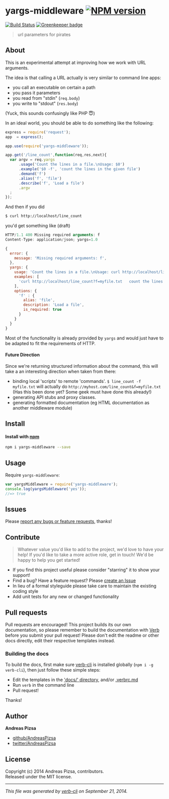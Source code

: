 # yargs-middleware [![NPM version](https://badge.fury.io/js/yargs-middleware.svg)](http://badge.fury.io/js/yargs-middleware)
  [![Build Status](https://travis-ci.org/AndreasPizsa/yargs-middleware.svg)](https://travis-ci.org/AndreasPizsa/yargs-middleware) [![Greenkeeper badge](https://badges.greenkeeper.io/AndreasPizsa/yargs-middleware.svg)](https://greenkeeper.io/) 

> url parameters for pirates

## About
This is an experimental attempt at improving how we work with URL arguments.

The idea is that calling a URL actually is very similar to command line apps:
+ you call an executable on certain a path
+ you pass it parameters
+ you read from "stdin" (`req.body`)
+ you write to "stdout" (`res.body`)

(Yuck, this sounds confusingly like PHP :innocent:)

In an ideal world, you should be able to do something like the following:

```javascript
express = require('request');
app  = express();

app.use(require('yargs-middleware'));

app.get('/line_count',function(req,res,next){
  var argv = req.yargs
      .usage('Count the lines in a file.\nUsage: $0')
      .example('$0 -f', 'count the lines in the given file')
      .demand('f')
      .alias('f', 'file')
      .describe('f', 'Load a file')
      .argv
  ;
});
```

And then if you did

```bash
$ curl http://localhost/line_count
```

you'd get something like (draft)

```javascript
HTTP/1.1 400 Missing required arguments: f
Content-Type: application/json; yargs=1.0

{
  error: {
    message: 'Missing required arguments: f',
  },
  yargs: {
    usage: 'Count the lines in a file.\nUsage: curl http://localhost/line_count?f=1',
    examples: [
      'curl http://localhost/line_count?f=myfile.txt   count the lines in the given file'
    ],
    options: {
      'f' : {
        alias: 'file',
        description: 'Load a file',
        is_required: true
      }
    }
  }
}
```

Most of the functionality is already provided by `yargs` and would just have to be adapted to fit the requirements of HTTP.

#### Future Direction
Since we're returning structured information about the command, this will take a an interesting direction when taken from there:

+ binding local 'scripts' to remote 'commands'.
  `$ line_count -f myfile.txt` will actually do `http://myhost.com/line_count&f=myfile.txt` (Has this been done yet? Some geek must have done this already!)
+ generating API stubs and proxy classes.
+ generating formatted documentation (eg HTML documentation as another middleware module)




## Install
#### Install with [npm](npmjs.org)

```bash
npm i yargs-middleware --save
```

## Usage
Require `yargs-middleware`:

```js
var yargsMiddleware = require('yargs-middleware');
console.log(yargsMiddleware('yes'));
//=> true
```

## Issues
Please [report any bugs or feature requests](https://github.com/AndreasPizsa/yargs-middleware/issues/new), thanks!

## Contribute

> Whatever value you'd like to add to the project, we'd love to have your help! If you'd like to take a more active role, get in touch! We'd be happy to help you get started!

* If you find this project useful please consider "starring" it to show your support!
* Find a bug? Have a feature request? Please [create an Issue](https://github.com/AndreasPizsa/yargs-middleware/issues)
* In lieu of a formal styleguide please take care to maintain the existing coding style
* Add unit tests for any new or changed functionality

## Pull requests

Pull requests are encouraged! This project builds its our own documentation, so please remember to build the documentation with [Verb](https://github.com/assemble/verb) before you submit your pull request! Please don't edit the readme or other docs directly, edit their respective templates instead.

### Building the docs

To build the docs, first make sure [verb-cli](https://github.com/assemble/verb-cli) is installed globally (`npm i -g verb-cli`), then just follow these simple steps:

* Edit the templates in the ['docs/' directory](./docs), and/or [.verbrc.md](./.verbrc.md)
* Run `verb` in the command line
* Pull request!

Thanks!

## Author

**Andreas Pizsa**
 
+ [github/AndreasPizsa](https://github.com/AndreasPizsa)
+ [twitter/AndreasPizsa](http://twitter.com/AndreasPizsa) 


## License
Copyright (c) 2014 Andreas Pizsa, contributors.  
Released under the MIT license.


***

_This file was generated by [verb-cli](https://github.com/assemble/verb-cli) on September 21, 2014._
